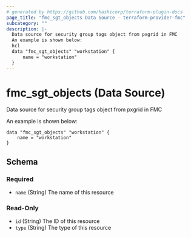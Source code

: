 ```yaml
---
# generated by https://github.com/hashicorp/terraform-plugin-docs
page_title: "fmc_sgt_objects Data Source - terraform-provider-fmc"
subcategory: ""
description: |-
  Data source for security group tags object from pxgrid in FMC
  An example is shown below:
  hcl
  data "fmc_sgt_objects" "workstation" {
      name = "workstation"
  }
---
```


# fmc_sgt_objects (Data Source)

Data source for security group tags object from pxgrid in FMC

An example is shown below: 
```hcl
data "fmc_sgt_objects" "workstation" {
	name = "workstation"
}
```



<!-- schema generated by tfplugindocs -->
## Schema

### Required

- `name` (String) The name of this resource

### Read-Only

- `id` (String) The ID of this resource
- `type` (String) The type of this resource


